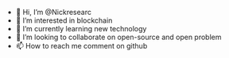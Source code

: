 - 👋 Hi, I’m @Nickresearc
- 👀 I’m interested in blockchain
- 🌱 I’m currently learning new technology
- 💞️ I’m looking to collaborate on open-source and open problem
- 📫 How to reach me comment on github

<!---
Nickresearc/Nickresearc is a ✨ special ✨ repository because its `README.md` (this file) appears on your GitHub profile.
You can click the Preview link to take a look at your changes.
--->
